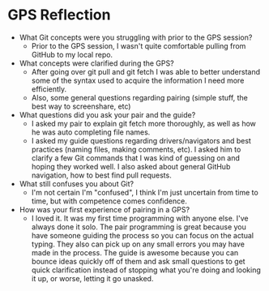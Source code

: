 # GPS Reflection

* What Git concepts were you struggling with prior to the GPS session?
	- Prior to the GPS session, I wasn't quite comfortable pulling from GitHub to my local repo. 
* What concepts were clarified during the GPS?
	- After going over git pull and git fetch I was able to better understand some of the syntax used to acquire the information I need more efficiently.
	- Also, some general questions regarding pairing (simple stuff, the best way to screenshare, etc)
* What questions did you ask your pair and the guide?
	- I asked my pair to explain git fetch more thoroughly, as well as how he was auto completing file names.
	- I asked my guide questions regarding drivers/navigators and best practices (naming files, making comments, etc). I asked him to clarify a few Git commands that I was kind of guessing on and hoping they worked well. I also asked about general GitHub navigation, how to best find pull requests.
* What still confuses you about Git?
	- I'm not certain I'm "confused", I think I'm just uncertain from time to time, but with competence comes confidence.
* How was your first experience of pairing in a GPS?
	- I loved it. It was my first time programming with anyone else. I've always done it solo. The pair programming is great because you have someone guiding the process so you can focus on the actual typing. They also can pick up on any small errors you may have made in the process. The guide is awesome because you can bounce ideas quickly off of them and ask small questions to get quick clarification instead of stopping what you're doing and looking it up, or worse, letting it go unasked.